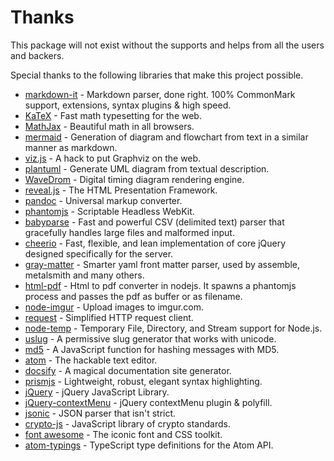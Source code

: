 # Thanks  
This package will not exist without the supports and helps from all the users and backers.  

Special thanks to the following libraries that make this project possible.  

* [markdown-it](https://github.com/markdown-it/markdown-it) - Markdown parser, done right. 100% CommonMark support, extensions, syntax plugins & high speed.  
* [KaTeX](https://github.com/Khan/KaTeX) - Fast math typesetting for the web.  
* [MathJax](https://github.com/mathjax/MathJax) - Beautiful math in all browsers.  
* [mermaid](https://github.com/knsv/mermaid) - Generation of diagram and flowchart from text in a similar manner as markdown.  
* [viz.js](https://github.com/mdaines/viz.js) - A hack to put Graphviz on the web.
* [plantuml](https://github.com/plantuml/plantuml) - Generate UML diagram from textual description.
* [WaveDrom](https://github.com/drom/wavedrom) - Digital timing diagram rendering engine.
* [reveal.js](https://github.com/hakimel/reveal.js) - The HTML Presentation Framework.
* [pandoc](https://github.com/jgm/pandoc) - Universal markup converter.
* [phantomjs](https://github.com/ariya/phantomjs) - Scriptable Headless WebKit.   
* [babyparse](https://github.com/mholt/PapaParse) - Fast and powerful CSV (delimited text) parser that gracefully handles large files and malformed input.
* [cheerio](https://github.com/cheeriojs/cheerio) - Fast, flexible, and lean implementation of core jQuery designed specifically for the server.
* [gray-matter](https://github.com/jonschlinkert/gray-matter) - Smarter yaml front matter parser, used by assemble, metalsmith and many others.
* [html-pdf](https://github.com/marcbachmann/node-html-pdf) - Html to pdf converter in nodejs. It spawns a phantomjs process and passes the pdf as buffer or as filename.
* [node-imgur](https://github.com/kaimallea/node-imgur) - Upload images to imgur.com.
* [request](https://github.com/request/request) - Simplified HTTP request client.
* [node-temp](https://github.com/bruce/node-temp) - Temporary File, Directory, and Stream support for Node.js.
* [uslug](https://github.com/jeremys/uslug) - A permissive slug generator that works with unicode.
* [md5](https://github.com/pvorb/node-md5) - A JavaScript function for hashing messages with MD5.
* [atom](https://github.com/atom/atom) - The hackable text editor.
* [docsify](https://docsify.js.org/#/) - A magical documentation site generator.  
* [prismjs](https://github.com/PrismJS/prism) - Lightweight, robust, elegant syntax highlighting.
* [jQuery](https://github.com/jquery/jquery) - jQuery JavaScript Library.
* [jQuery-contextMenu](https://github.com/swisnl/jQuery-contextMenu) - jQuery contextMenu plugin & polyfill.  
* [jsonic](https://github.com/rjrodger/jsonic) - JSON parser that isn't strict.
* [crypto-js](https://github.com/brix/crypto-js) - JavaScript library of crypto standards.
* [font awesome](https://github.com/FortAwesome/Font-Awesome) - The iconic font and CSS toolkit.  
* [atom-typings](https://github.com/GlenCFL/atom-typings) - TypeScript type definitions for the Atom API.
